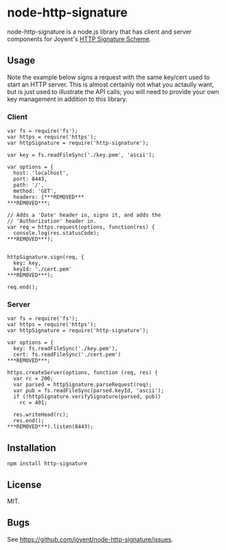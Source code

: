 # node-http-signature

node-http-signature is a node.js library that has client and server components
for Joyent's [HTTP Signature Scheme](http_signing.md).

## Usage

Note the example below signs a request with the same key/cert used to start an
HTTP server. This is almost certainly not what you actaully want, but is just
used to illustrate the API calls; you will need to provide your own key
management in addition to this library.

### Client

    var fs = require('fs');
    var https = require('https');
    var httpSignature = require('http-signature');

    var key = fs.readFileSync('./key.pem', 'ascii');

    var options = {
      host: 'localhost',
      port: 8443,
      path: '/',
      method: 'GET',
      headers: {***REMOVED***
    ***REMOVED***;

    // Adds a 'Date' header in, signs it, and adds the
    // 'Authorization' header in.
    var req = https.request(options, function(res) {
      console.log(res.statusCode);
    ***REMOVED***);


    httpSignature.sign(req, {
      key: key,
      keyId: './cert.pem'
    ***REMOVED***);

    req.end();

### Server

    var fs = require('fs');
    var https = require('https');
    var httpSignature = require('http-signature');

    var options = {
      key: fs.readFileSync('./key.pem'),
      cert: fs.readFileSync('./cert.pem')
    ***REMOVED***;

    https.createServer(options, function (req, res) {
      var rc = 200;
      var parsed = httpSignature.parseRequest(req);
      var pub = fs.readFileSync(parsed.keyId, 'ascii');
      if (!httpSignature.verifySignature(parsed, pub))
        rc = 401;

      res.writeHead(rc);
      res.end();
    ***REMOVED***).listen(8443);

## Installation

    npm install http-signature

## License

MIT.

## Bugs

See <https://github.com/joyent/node-http-signature/issues>.
